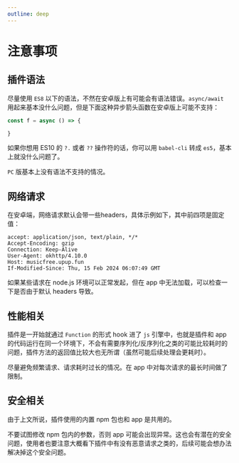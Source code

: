 ```yaml
---
outline: deep
---
```


# 注意事项

## 插件语法

尽量使用 `ES8` 以下的语法，不然在安卓版上有可能会有语法错误。`async/await` 用起来基本没什么问题，但是下面这种异步箭头函数在安卓版上可能不支持：

``` javascript
const f = async () => {

}

```

如果你想用 ES10 的 `?.` 或者 `??` 操作符的话，你可以用 `babel-cli` 转成 `es5`，基本上就没什么问题了。

`PC` 版基本上没有语法不支持的情况。

## 网络请求
在安卓端，网络请求默认会带一些headers，具体示例如下，其中前四项是固定值：

```
accept: application/json, text/plain, */*
Accept-Encoding: gzip
Connection: Keep-Alive
User-Agent: okhttp/4.10.0
Host: musicfree.upup.fun
If-Modified-Since: Thu, 15 Feb 2024 06:07:49 GMT
```

如果某些请求在 node.js 环境可以正常发起，但在 app 中无法加载，可以检查一下是否由于默认 headers 导致。


## 性能相关

插件是一开始就通过 `Function` 的形式 hook 进了 `js` 引擎中，也就是插件和 app 的代码运行在同一个环境下，不会有需要序列化/反序列化之类的可能比较耗时的问题，插件方法的返回值比较大也无所谓（虽然可能后续处理会更耗时）。

尽量避免频繁请求、请求耗时过长的情况。在 app 中对每次请求的最长时间做了限制。

## 安全相关

由于上文所说，插件使用的内置 npm 包也和 app 是共用的。

不要试图修改 npm 包内的参数，否则 app 可能会出现异常。这也会有潜在的安全问题，使用者也要注意大概看下插件中有没有恶意请求之类的，后续可能会想办法解决掉这个安全问题。